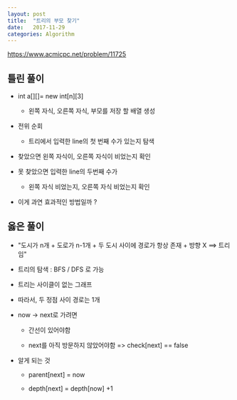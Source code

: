 ```yaml
---
layout: post
title:  "트리의 부모 찾기"
date:   2017-11-29
categories: Algorithm
---
```


<https://www.acmicpc.net/problem/11725>

## 틀린 풀이

- int a[][]= new int[n][3]
	
	- 왼쪽 자식, 오른쪽 자식, 부모를 저장 할 배열 생성 

- 전위 순회
	
	- 트리에서 입력한 line의 첫 번째 수가 있는지 탐색

-  찾았으면 왼쪽 자식이, 오른쪽 자식이 비었는지 확인

- 못 찾았으면 입력한 line의 두번째 수가

	- 왼쪽 자식 비었는지, 오른쪽 자식 비었는지 확인

- 이게 과연 효과적인 방법일까 ?

## 옳은 풀이

- "도시가 n개 + 도로가 n-1개 + 두 도시 사이에 경로가 항상 존재 + 방향 X ==> 트리임"

- 트리의 탐색 : BFS / DFS 로 가능

- 트리는 사이클이 없는 그래프

- 따라서, 두 정점 사이 경로는 1개

- now -> next로 가려면 
	
	- 간선이 있어야함
	
	- next를 아직 방문하지 않았어야함 => check[next] == false

- 알게 되는 것

	- parent[next] = now
	
	- depth[next] =  depth[now] +1
